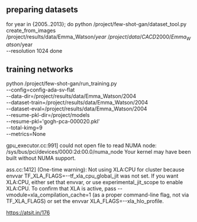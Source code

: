 <!-- @article{robb2020fsgan,
  title   = {Few-Shot Adaptation of Generative Adversarial Networks},
  author  = {Robb, Esther and Chu, Wen-Sheng and Kumar, Abhishek and Huang, Jia-Bin},
  journal = {arXiv preprint arXiv:2010.11943},
  year    = {2020}
} -->

## preparing datasets
for year in {2005..2013}; do
python /project/few-shot-gan/dataset_tool.py \
create_from_images \
/project/results/data/Emma_Watson/$year \
/project/data/CACD2000/Emma_Watson/$year \
--resolution 1024
done


## training networks
python /project/few-shot-gan/run_training.py \
--config=config-ada-sv-flat \
--data-dir=/project/results/data/Emma_Watson/2004 \
--dataset-train=/project/results/data/Emma_Watson/2004 \
--dataset-eval=/project/results/data/Emma_Watson/2004 \
--resume-pkl-dir=/project/models \
--resume-pkl='gogh-pca-000020.pkl' \
--total-kimg=9 \
--metrics=None

gpu_executor.cc:991] could not open file to read NUMA node: /sys/bus/pci/devices/0000:2d:00.0/numa_node
Your kernel may have been built without NUMA support.

ass.cc:1412] (One-time warning): Not using XLA:CPU for cluster because envvar TF_XLA_FLAGS=--tf_xla_cpu_global_jit was not set.  If you want XLA:CPU, either set that envvar, or use experimental_jit_scope to enable XLA:CPU.  To confirm that XLA is active, pass --vmodule=xla_compilation_cache=1 (as a proper command-line flag, not via TF_XLA_FLAGS) or set the envvar XLA_FLAGS=--xla_hlo_profile.

https://atsit.in/176